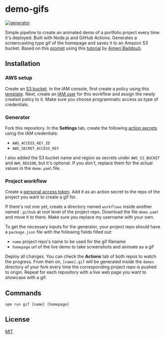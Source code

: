 # demo-gifs
[![generator][workflow]][workflow-url]

Simple pipeline to create an animated demo of a portfolio project every time it's deployed. Built with Node.js and GitHub Actions. Generates a screencasting type gif of the homepage and saves it to an Amazon S3 bucket. Based on this [prompt](https://www.codementor.io/projects/web/build-a-screenshot-pipeline-c22ccscro8) using this [tutorial](https://dev.to/aimerib/using-puppeteer-to-make-animated-gifs-of-page-scrolls-1lko) by [Aimeri Baddouh](https://www.slothcrew.com/).


## Installation

### AWS setup
Create an [S3 bucket](https://docs.aws.amazon.com/AmazonS3/latest/userguide/creating-bucket.html). In the IAM console, first create a policy using this [template](https://docs.aws.amazon.com/IAM/latest/UserGuide/reference_policies_examples_s3_rw-bucket.html). Next, create an [IAM user](https://docs.aws.amazon.com/IAM/latest/UserGuide/id_users_create.html) for this workflow and assign the newly created policy to it. Make sure you choose programmatic access as type of credentials.

### Generator
Fork this repository. In the **Settings** tab, create the following [action secrets](https://github.com/claudiacachayosorio/demo-gifs/settings/secrets/actions) using the IAM credentials:
* `AWS_ACCESS_KEY_ID`
* `AWS_SECRET_ACCESS_KEY`

I also added the S3 bucket name and region as secrets under `AWS_S3_BUCKET` and `AWS_REGION`, but it's optional. If you don't, replace them for the actual values in the `demo.yaml` file.

### Project workflow
Create a [personal access token](https://docs.github.com/en/github/authenticating-to-github/keeping-your-account-and-data-secure/creating-a-personal-access-token). Add it as an action secret to the repo of the project you want to create a gif for.

If there's not one yet, create a directory named `workflows` inside another named `.github` at root level of the project repo. Download the file `demo.yaml` and move it to there. Make sure you replace my username with your own.

To get the necessary inputs for the generator, your project repo should have a `package.json` file with the following fields filled out:
* `name` project repo's name to be used for the gif filename
* `homepage` url of the live demo to take screenshots and animate as a gif

Deploy all changes. You can check the **Actions** tab of both repos to watch the progress. From then on, `[name].gif` will be generated inside the `demos` directory of your fork every time the corresponding project repo is pushed to origin. Repeat for each repository with a live web page you want to showcase with a gif.


## Commands
````
npm run gif [name] [homepage]
````

## License
[MIT](https://choosealicense.com/licenses/mit/)


[workflow]: https://github.com/claudiacachayosorio/demo-gifs/actions/workflows/generator.yaml/badge.svg
[workflow-url]: https://github.com/claudiacachayosorio/demo-gifs/actions/workflows/generator.yaml
